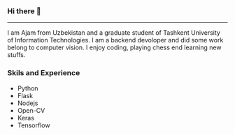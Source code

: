 ### Hi there 👋
---


I am Ajam from Uzbekistan and a graduate student of Tashkent University of Information Technologies. I am a backend devoloper and did some work belong to computer vision.
I enjoy coding, playing chess end learning new stuffs.


### Skils and Experience
- Python
- Flask
- Nodejs
- Open-CV
- Keras
- Tensorflow
